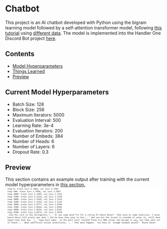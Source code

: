 # Chatbot

This project is an AI chatbot developed with Python using the bigram learning model followed by a self-attention transformer model, following [this tutorial](https://youtu.be/kCc8FmEb1nY?si=U23EW0zKkTpJCBUD) using  [different data](human_chat.txt). The model is implemented into the Handler One Discord Bot project [here](https://github.com/3r1cZ/Handler-One).

## Contents
* [Model Hyperparameters](#current-model-hyperparameters)
* [Things Learned](#things-learned)
* [Preview](#preview)

## Current Model Hyperparameters
* Batch Size: 128
* Block Size: 256
* Maximum Iterators: 5000
* Evaluation Interval: 500
* Learning Rate: 3e-4
* Evaluation Iterators: 200
* Number of Embeds: 384
* Number of Heads: 6
* Number of Layers: 6
* Dropout Rate: 0.3

## Preview
This section contains an example output after training with the current model hyperparameters in [this section.](#current-model-hyperparameters)
<img src='chatbotOutput2.png'>
